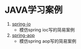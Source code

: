 # JAVA学习案例

1. [spring-io](spring-ioc)
    * 模仿spring ioc写的简易案例
2. [spring-aop](spring-aop)
    * 模仿spring aop写的简易案例